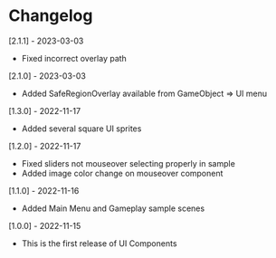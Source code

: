 # Changelog
[2.1.1] - 2023-03-03
- Fixed incorrect overlay path

[2.1.0] - 2023-03-03
- Added SafeRegionOverlay available from GameObject => UI menu

[1.3.0] - 2022-11-17
- Added several square UI sprites

[1.2.0] - 2022-11-17
- Fixed sliders not mouseover selecting properly in sample
- Added image color change on mouseover component

[1.1.0] - 2022-11-16
- Added Main Menu and Gameplay sample scenes

[1.0.0] - 2022-11-15
- This is the first release of UI Components